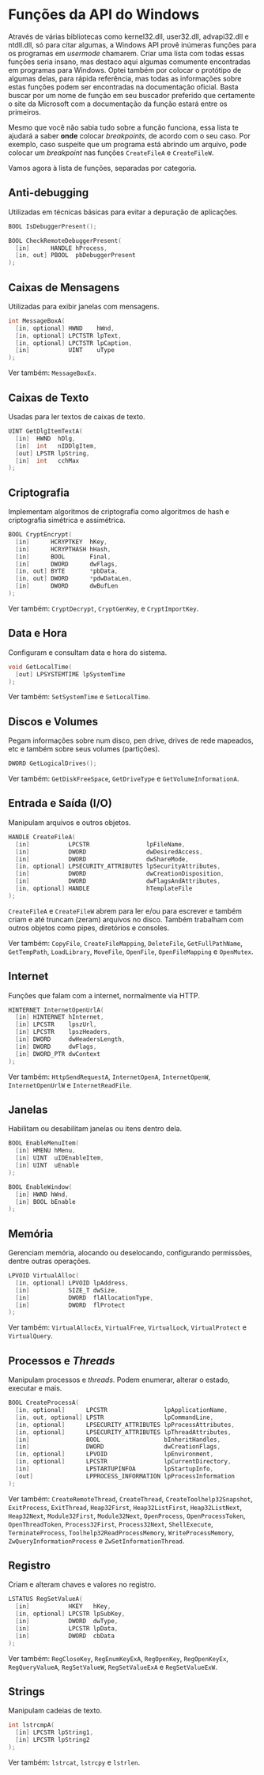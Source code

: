 # Funções da API do Windows

Através de várias bibliotecas como kernel32.dll, user32.dll, advapi32.dll e ntdll.dll, só para citar algumas, a Windows API provê inúmeras funções para os programas em _usermode_ chamarem. Criar uma lista com todas essas funções seria insano, mas destaco aqui algumas comumente encontradas em programas para Windows. Optei também por colocar o protótipo de algumas delas, para rápida referência, mas todas as informações sobre estas funções podem ser encontradas na documentação oficial. Basta buscar por um nome de função em seu buscador preferido que certamente o site da Microsoft com a documentação da função estará entre os primeiros.

Mesmo que você não sabia tudo sobre a função funciona, essa lista te ajudará a saber **onde** colocar _breakpoints_, de acordo com o seu caso. Por exemplo, caso suspeite que um programa está abrindo um arquivo, pode colocar um _breakpoint_ nas funções `CreateFileA` e `CreateFileW`.

Vamos agora à lista de funções, separadas por categoria.

## Anti-debugging

Utilizadas em técnicas básicas para evitar a depuração de aplicações.

```c
BOOL IsDebuggerPresent();
```

```c
BOOL CheckRemoteDebuggerPresent(
  [in]      HANDLE hProcess,
  [in, out] PBOOL  pbDebuggerPresent
);
```

## Caixas de Mensagens

Utilizadas para exibir janelas com mensagens.

```c
int MessageBoxA(
  [in, optional] HWND    hWnd,
  [in, optional] LPCTSTR lpText,
  [in, optional] LPCTSTR lpCaption,
  [in]           UINT    uType
);
```

Ver também: `MessageBoxEx`.

## Caixas de Texto

Usadas para ler textos de caixas de texto.

```c
UINT GetDlgItemTextA(
  [in]  HWND  hDlg,
  [in]  int   nIDDlgItem,
  [out] LPSTR lpString,
  [in]  int   cchMax
);
```

## Criptografia

Implementam algoritmos de criptografia como algoritmos de hash e criptografia simétrica e assimétrica.

```c
BOOL CryptEncrypt(
  [in]      HCRYPTKEY  hKey,
  [in]      HCRYPTHASH hHash,
  [in]      BOOL       Final,
  [in]      DWORD      dwFlags,
  [in, out] BYTE       *pbData,
  [in, out] DWORD      *pdwDataLen,
  [in]      DWORD      dwBufLen
);
```

Ver também: `CryptDecrypt`, `CryptGenKey`, e `CryptImportKey`.

## Data e Hora

Configuram e consultam data e hora do sistema.

```c
void GetLocalTime(
  [out] LPSYSTEMTIME lpSystemTime
);
```

Ver também: `SetSystemTime` e `SetLocalTime`.

## Discos e Volumes

Pegam informações sobre num disco, pen drive, drives de rede mapeados, etc e também sobre seus volumes \(partições\).

```c
DWORD GetLogicalDrives();
```

Ver também: `GetDiskFreeSpace`, `GetDriveType` e `GetVolumeInformationA`.

## Entrada e Saída \(I/O\)

Manipulam arquivos e outros objetos.

```c
HANDLE CreateFileA(
  [in]           LPCSTR                lpFileName,
  [in]           DWORD                 dwDesiredAccess,
  [in]           DWORD                 dwShareMode,
  [in, optional] LPSECURITY_ATTRIBUTES lpSecurityAttributes,
  [in]           DWORD                 dwCreationDisposition,
  [in]           DWORD                 dwFlagsAndAttributes,
  [in, optional] HANDLE                hTemplateFile
);
```

`CreateFileA` e `CreateFileW` abrem para ler e/ou para escrever e também criam e até truncam \(zeram\) arquivos no disco. Também trabalham com outros objetos como pipes, diretórios e consoles.

Ver também: `CopyFile`, `CreateFileMapping`, `DeleteFile`, `GetFullPathName`, `GetTempPath`, `LoadLibrary`, `MoveFile`, `OpenFile`, `OpenFileMapping` e `OpenMutex`.

## Internet

Funções que falam com a internet, normalmente via HTTP.

```c
HINTERNET InternetOpenUrlA(
  [in] HINTERNET hInternet,
  [in] LPCSTR    lpszUrl,
  [in] LPCSTR    lpszHeaders,
  [in] DWORD     dwHeadersLength,
  [in] DWORD     dwFlags,
  [in] DWORD_PTR dwContext
);
```

Ver também: `HttpSendRequestA`, `InternetOpenA`, `InternetOpenW`, `InternetOpenUrlW` e `InternetReadFile`.

## Janelas

Habilitam ou desabilitam janelas ou itens dentro dela.

```c
BOOL EnableMenuItem(
  [in] HMENU hMenu,
  [in] UINT  uIDEnableItem,
  [in] UINT  uEnable
);
```

```c
BOOL EnableWindow(
  [in] HWND hWnd,
  [in] BOOL bEnable
);
```

## Memória

Gerenciam memória, alocando ou deselocando, configurando permissões, dentre outras operações.

```c
LPVOID VirtualAlloc(
  [in, optional] LPVOID lpAddress,
  [in]           SIZE_T dwSize,
  [in]           DWORD  flAllocationType,
  [in]           DWORD  flProtect
);
```

Ver também: `VirtualAllocEx`, `VirtualFree`, `VirtualLock`, `VirtualProtect` e `VirtualQuery`.

## Processos e _Threads_

Manipulam processos e _threads_. Podem enumerar, alterar o estado, executar e mais.

```c
BOOL CreateProcessA(
  [in, optional]      LPCSTR                lpApplicationName,
  [in, out, optional] LPSTR                 lpCommandLine,
  [in, optional]      LPSECURITY_ATTRIBUTES lpProcessAttributes,
  [in, optional]      LPSECURITY_ATTRIBUTES lpThreadAttributes,
  [in]                BOOL                  bInheritHandles,
  [in]                DWORD                 dwCreationFlags,
  [in, optional]      LPVOID                lpEnvironment,
  [in, optional]      LPCSTR                lpCurrentDirectory,
  [in]                LPSTARTUPINFOA        lpStartupInfo,
  [out]               LPPROCESS_INFORMATION lpProcessInformation
);
```

Ver também: `CreateRemoteThread`, `CreateThread`, `CreateToolhelp32Snapshot`, `ExitProcess`, `ExitThread`, `Heap32First`, `Heap32ListFirst`, `Heap32ListNext`, `Heap32Next`, `Module32First`, `Module32Next`, `OpenProcess`, `OpenProcessToken`, `OpenThreadToken`, `Process32First`, `Process32Next`, `ShellExecute`, `TerminateProcess`, `Toolhelp32ReadProcessMemory`, `WriteProcessMemory`, `ZwQueryInformationProcess` e `ZwSetInformationThread`.

## Registro

Criam e alteram chaves e valores no registro.

```c
LSTATUS RegSetValueA(
  [in]           HKEY   hKey,
  [in, optional] LPCSTR lpSubKey,
  [in]           DWORD  dwType,
  [in]           LPCSTR lpData,
  [in]           DWORD  cbData
);
```

Ver também: `RegCloseKey`, `RegEnumKeyExA`, `RegOpenKey`, `RegOpenKeyEx`, `RegQueryValueA`, `RegSetValueW`, `RegSetValueExA` e `RegSetValueExW`.

## Strings

Manipulam cadeias de texto.

```c
int lstrcmpA(
  [in] LPCSTR lpString1,
  [in] LPCSTR lpString2
);
```

Ver também: `lstrcat`, `lstrcpy` e `lstrlen`.
